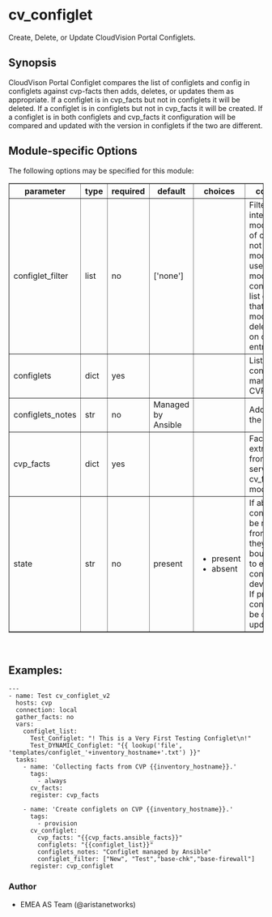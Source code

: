 # cv\_configlet

Create, Delete, or Update CloudVision Portal Configlets.

<div class="contents" data-local="" data-depth="2">

</div>

## Synopsis

CloudVison Portal Configlet compares the list of configlets and config
in configlets against cvp-facts then adds, deletes, or updates them as
appropriate. If a configlet is in cvp\_facts but not in configlets it
will be deleted. If a configlet is in configlets but not in cvp\_facts
it will be created. If a configlet is in both configlets and cvp\_facts
it configuration will be compared and updated with the version in
configlets if the two are different.

## Module-specific Options

The following options may be specified for this module:

<table border=1 cellpadding=4>

<tr>
<th class="head">parameter</th>
<th class="head">type</th>
<th class="head">required</th>
<th class="head">default</th>
<th class="head">choices</th>
<th class="head">comments</th>
</tr>

<tr>
<td>configlet_filter<br/><div style="font-size: small;"></div></td>
<td>list</td>
<td>no</td>
<td>[&#x27;none&#x27;]</td>
<td></td>
<td>
    <div>Filter to apply intended mode on a set of configlet. If not used, then module only uses ADD mode. configlet_filter list configlets that can be modified or deleted based on configlets entries.</div>
</td>
</tr>

<tr>
<td>configlets<br/><div style="font-size: small;"></div></td>
<td>dict</td>
<td>yes</td>
<td></td>
<td></td>
<td>
    <div>List of configlets to managed on CVP server.</div>
</td>
</tr>

<tr>
<td>configlets_notes<br/><div style="font-size: small;"></div></td>
<td>str</td>
<td>no</td>
<td>Managed by Ansible</td>
<td></td>
<td>
    <div>Add a note to the configlets.</div>
</td>
</tr>

<tr>
<td>cvp_facts<br/><div style="font-size: small;"></div></td>
<td>dict</td>
<td>yes</td>
<td></td>
<td></td>
<td>
    <div>Facts extracted from CVP servers using cv_facts module</div>
</td>
</tr>

<tr>
<td>state<br/><div style="font-size: small;"></div></td>
<td>str</td>
<td>no</td>
<td>present</td>
<td><ul><li>present</li><li>absent</li></ul></td>
<td>
    <div>If absent, configlets will be removed from CVP if they are not bound</div>
    <div>to either a container or a device.</div>
    <div>If present, configlets will be created or updated.</div>
</td>
</tr>

</table>
</br>

## Examples:

    ---
    - name: Test cv_configlet_v2
      hosts: cvp
      connection: local
      gather_facts: no
      vars:
        configlet_list:
          Test_Configlet: "! This is a Very First Testing Configlet\n!"
          Test_DYNAMIC_Configlet: "{{ lookup('file', 'templates/configlet_'+inventory_hostname+'.txt') }}"
      tasks:
        - name: 'Collecting facts from CVP {{inventory_hostname}}.'
          tags:
            - always
          cv_facts:
          register: cvp_facts

        - name: 'Create configlets on CVP {{inventory_hostname}}.'
          tags:
            - provision
          cv_configlet:
            cvp_facts: "{{cvp_facts.ansible_facts}}"
            configlets: "{{configlet_list}}"
            configlets_notes: "Configlet managed by Ansible"
            configlet_filter: ["New", "Test","base-chk","base-firewall"]
          register: cvp_configlet

### Author

  - EMEA AS Team (@aristanetworks)
